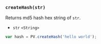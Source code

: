 ### ``createHash(str)``
Returns md5 hash hex string of ``str``.

- `str` `<String>`

```js
var hash = PV.createHash('hello world');
```
